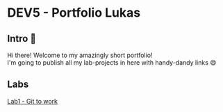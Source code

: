 # DEV5 - Portfolio Lukas

## Intro 👋

Hi there! Welcome to my amazingly short portfolio!<br/>
I'm going to publish all my lab-projects in here with handy-dandy links 😄

## Labs

[Lab1 - Git to work](https://github.com/Chelsea-VB/DEV5-LAB1) 